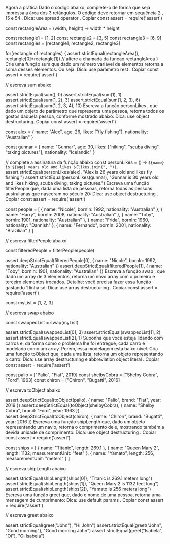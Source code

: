 Agora a prática
Dado o código abaixo, complete-o de forma que seja impressa a área dos 3 retângulos. O código deve retornar em sequência 2 , 15 e 54 .
Dica: use spread operator .
Copiar
const assert = require('assert')

const rectangleArea = (width, height) => width * height

const rectangle1 = [1, 2]
const rectangle2 = [3, 5]
const rectangle3 = [6, 9]
const rectangles = [rectangle1, rectangle2, rectangle3]

for(rectangle of rectangles) {
    assert.strictEqual(rectangleArea(), rectangle[0]*rectangle[1]) // altere a chamada da funcao rectangleArea
}
Crie uma função sum que dado um número variável de elementos retorna a soma desses elementos. Ou seja:
Dica: use parâmetro rest .
Copiar
const assert = require('assert')

// escreva sum abaixo

assert.strictEqual(sum(), 0)
assert.strictEqual(sum(1), 1)
assert.strictEqual(sum(1, 2), 3)
assert.strictEqual(sum(1, 2, 3), 6)
assert.strictEqual(sum(1, 2, 3, 4), 10)
Escreva a função personLikes , que dado um objeto de parâmetro que representa uma pessoa, retorna todos os gostos daquela pessoa, conforme mostrado abaixo:
Dica: use object destructuring.
Copiar
const assert = require('assert')

const alex = {
    name: "Alex",
    age: 26,
    likes: ["fly fishing"],
    nationality: "Australian"
}

const gunnar = {
    name: "Gunnar",
    age: 30,
    likes: ["hiking", "scuba diving", "taking pictures"],
    nationality: "Icelandic"
}

// complete a assinatura da função abaixo
const personLikes = () => `${name} is ${age} years old and likes ${likes.join(", ")}.`
assert.strictEqual(personLikes(alex), "Alex is 26 years old and likes fly fishing.")
assert.strictEqual(personLikes(gunnar), "Gunnar is 30 years old and likes hiking, scuba diving, taking pictures.")
Escreva uma função filterPeople que, dada uma lista de pessoas, retorna todas as pessoas australianas que nasceram no século 20:
Dica: use object destructuring .
Copiar
const assert = require('assert')

const people = [
    {
        name: "Nicole",
        bornIn: 1992,
        nationality: "Australian"
    },
    {
        name: "Harry",
        bornIn: 2008,
        nationality: "Australian"
    },
    {
        name: "Toby",
        bornIn: 1901,
        nationality: "Australian"
    },
    {
        name: "Frida",
        bornIn: 1960,
        nationality: "Dannish"
    },
    {
        name: "Fernando",
        bornIn: 2001,
        nationality: "Brazilian"
    }
]

// escreva filterPeople abaixo

const filteredPeople = filterPeople(people)

assert.deepStrictEqual(filteredPeople[0], { name: "Nicole", bornIn: 1992, nationality: "Australian" })
assert.deepStrictEqual(filteredPeople[1], { name: "Toby", bornIn: 1901, nationality: "Australian" })
Escreva a função swap , que dado um array de 3 elementos, retorna um novo array com o primeiro e terceiro elementos trocados. Detalhe: você precisa fazer essa função gastando 1 linha só:
Dica: use array destructuring .
Copiar
const assert = require('assert')

const myList = [1, 2, 3]

// escreva swap abaixo

const swappedList = swap(myList)

assert.strictEqual(swappedList[0], 3)
assert.strictEqual(swappedList[1], 2)
assert.strictEqual(swappedList[2], 1)
Suponha que você esteja lidando com carros e, da forma como o problema lhe foi entregue, cada carro é modelado como um array. Porém, essa modelagem está baixo nível. Cria uma função toObject que, dada uma lista, retorna um objeto representando o carro:
Dica: use array destructuring e abbreviation object literal .
Copiar
const assert = require('assert')

const palio = ["Palio", "Fiat", 2019]
const shelbyCobra = ["Shelby Cobra", "Ford", 1963]
const chiron = ["Chiron", "Bugatti", 2016]

// escreva toObject abaixo

assert.deepStrictEqual(toObject(palio), { name: "Palio", brand: "Fiat", year: 2019 })
assert.deepStrictEqual(toObject(shelbyCobra), { name: "Shelby Cobra", brand: "Ford", year: 1963 })
assert.deepStrictEqual(toObject(chiron), { name: "Chiron", brand: "Bugatti", year: 2016 })
Escreva uma função shipLength que, dado um objeto representando um navio, retorna o comprimento dele, mostrando também a devida unidade de comprimento:
Dica: use object destructuring .
Copiar
const assert = require('assert')

const ships = [
    {
        name: "Titanic",
        length: 269.1
    },
    {
        name: "Queen Mary 2",
        length: 1132,
        measurementUnit: "feet"
    },
    {
        name: "Yamato",
        length: 256,
        measurementUnit: "meters"
    }
]

// escreva shipLength abaixo

assert.strictEqual(shipLength(ships[0]), "Titanic is 269.1 meters long")
assert.strictEqual(shipLength(ships[1]), "Queen Mary 2 is 1132 feet long")
assert.strictEqual(shipLength(ships[2]), "Yamato is 256 meters long")
Escreva uma função greet que, dado o nome de uma pessoa, retorna uma mensagem de cumprimento:
Dica: use default params .
Copiar
const assert = require('assert')

// escreva greet abaixo

assert.strictEqual(greet("John"), "Hi John")
assert.strictEqual(greet("John", "Good morning"), "Good morning John")
assert.strictEqual(greet("Isabela", "Oi"), "Oi Isabela")